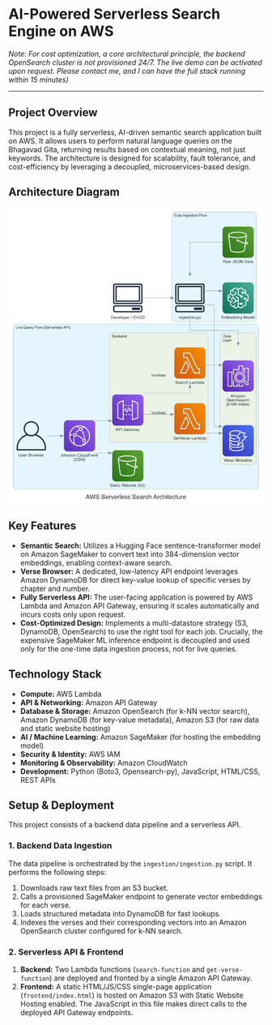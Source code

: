 # AI-Powered Serverless Search Engine on AWS

*Note: For cost optimization, a core architectural principle, the backend OpenSearch cluster is not provisioned 24/7. The live demo can be activated upon request. Please contact me, and I can have the full stack running within 15 minutes)*

---

## Project Overview

This project is a fully serverless, AI-driven semantic search application built on AWS. It allows users to perform natural language queries on the Bhagavad Gita, returning results based on contextual meaning, not just keywords. The architecture is designed for scalability, fault tolerance, and cost-efficiency by leveraging a decoupled, microservices-based design.

## Architecture Diagram

![Diagram](architecture.png)

## Key Features

-   **Semantic Search:** Utilizes a Hugging Face sentence-transformer model on Amazon SageMaker to convert text into 384-dimension vector embeddings, enabling context-aware search.
-   **Verse Browser:** A dedicated, low-latency API endpoint leverages Amazon DynamoDB for direct key-value lookup of specific verses by chapter and number.
-   **Fully Serverless API:** The user-facing application is powered by AWS Lambda and Amazon API Gateway, ensuring it scales automatically and incurs costs only upon request.
-   **Cost-Optimized Design:** Implements a multi-datastore strategy (S3, DynamoDB, OpenSearch) to use the right tool for each job. Crucially, the expensive SageMaker ML inference endpoint is decoupled and used only for the one-time data ingestion process, not for live queries.

## Technology Stack

-   **Compute:** AWS Lambda
-   **API & Networking:** Amazon API Gateway
-   **Database & Storage:** Amazon OpenSearch (for k-NN vector search), Amazon DynamoDB (for key-value metadata), Amazon S3 (for raw data and static website hosting)
-   **AI / Machine Learning:** Amazon SageMaker (for hosting the embedding model)
-   **Security & Identity:** AWS IAM
-   **Monitoring & Observability:** Amazon CloudWatch
-   **Development:** Python (Boto3, Opensearch-py), JavaScript, HTML/CSS, REST APIs

## Setup & Deployment

This project consists of a backend data pipeline and a serverless API.

### 1. Backend Data Ingestion
The data pipeline is orchestrated by the `ingestion/ingestion.py` script. It performs the following steps:
1.  Downloads raw text files from an S3 bucket.
2.  Calls a provisioned SageMaker endpoint to generate vector embeddings for each verse.
3.  Loads structured metadata into DynamoDB for fast lookups.
4.  Indexes the verses and their corresponding vectors into an Amazon OpenSearch cluster configured for k-NN search.

### 2. Serverless API & Frontend
1.  **Backend:** Two Lambda functions (`search-function` and `get-verse-function`) are deployed and fronted by a single Amazon API Gateway.
2.  **Frontend:** A static HTML/JS/CSS single-page application (`frontend/index.html`) is hosted on Amazon S3 with Static Website Hosting enabled. The JavaScript in this file makes direct calls to the deployed API Gateway endpoints.

